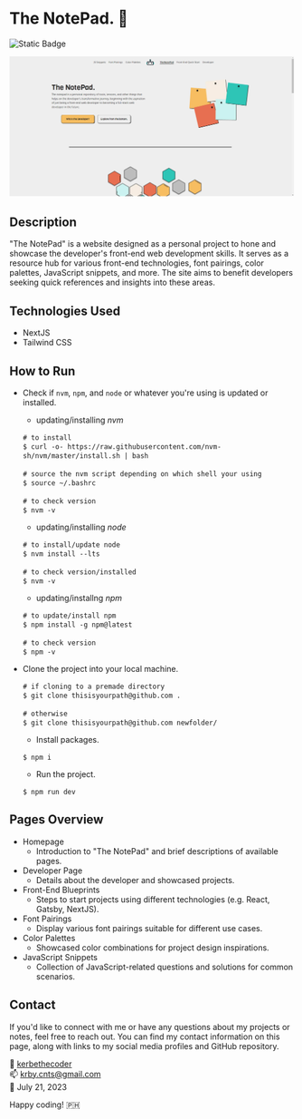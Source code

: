 # The NotePad. 📔

![Static Badge](https://img.shields.io/badge/success-green?logo=Vercel&label=vercel&labelColor=%231A1A1A)

![image](/public/Website%20Sample%20Img.png)

## Description

"The NotePad" is a website designed as a personal project to hone and showcase the developer's front-end web development skills. It serves as a resource hub for various front-end technologies, font pairings, color palettes, JavaScript snippets, and more. The site aims to benefit developers seeking quick references and insights into these areas.

## Technologies Used

- NextJS
- Tailwind CSS

## How to Run

- Check if `nvm`, `npm`, and `node` or whatever you're using is updated or installed.

  - updating/installing _nvm_

  ```
  # to install
  $ curl -o- https://raw.githubusercontent.com/nvm-sh/nvm/master/install.sh | bash

  # source the nvm script depending on which shell your using
  $ source ~/.bashrc

  # to check version
  $ nvm -v
  ```

  - updating/installing _node_

  ```
  # to install/update node
  $ nvm install --lts

  # to check version/installed
  $ nvm -v
  ```

  - updating/installng _npm_

  ```
  # to update/install npm
  $ npm install -g npm@latest

  # to check version
  $ npm -v
  ```

- Clone the project into your local machine.

  ```
  # if cloning to a premade directory
  $ git clone thisisyourpath@github.com .

  # otherwise
  $ git clone thisisyourpath@github.com newfolder/
  ```

  - Install packages.

  ```
  $ npm i
  ```

  - Run the project.

  ```
  $ npm run dev
  ```

## Pages Overview

- Homepage
  - Introduction to "The NotePad" and brief descriptions of available pages.
- Developer Page
  - Details about the developer and showcased projects.
- Front-End Blueprints
  - Steps to start projects using different technologies (e.g. React, Gatsby, NextJS).
- Font Pairings
  - Display various font pairings suitable for different use cases.
- Color Palettes
  - Showcased color combinations for project design inspirations.
- JavaScript Snippets
  - Collection of JavaScript-related questions and solutions for common scenarios.

## Contact

If you'd like to connect with me or have any questions about my projects or notes, feel free to reach out. You can find my contact information on this page, along with links to my social media profiles and GitHub repository.

🚀 [kerbethecoder](https://github.com/kerbethecoder)  
📫 krby.cnts@gmail.com  
📌 July 21, 2023

Happy coding! :philippines:
